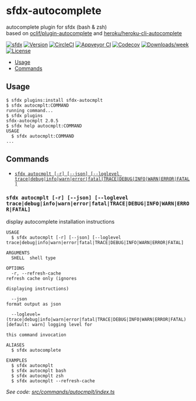 # sfdx-autocomplete

autocomplete plugin for sfdx (bash & zsh)  
based on [oclif/plugin-autocomplete](https://github.com/oclif/plugin-autocomplete) and
[heroku/heroku-cli-autocomplete](https://github.com/heroku/heroku-cli-autocomplete)

[![sfdx](https://img.shields.io/badge/cli-sfdx-brightgreen.svg)](https://developer.salesforce.com/tools/sfdxcli)
[![Version](https://img.shields.io/npm/v/sfdx-autocmplt.svg)](https://npmjs.org/package/sfdx-autocmplt)
[![CircleCI](https://circleci.com/gh/jayree/sfdx-autocomplete-plugin.svg?style=shield)](https://circleci.com/gh/jayree/sfdx-autocomplete-plugin)
[![Appveyor CI](https://ci.appveyor.com/api/projects/status/github/jayree/sfdx-autocomplete-plugin?branch=master&svg=true)](https://ci.appveyor.com/project/jayree/sfdx-autocomplete-plugin/branch/master)
[![Codecov](https://codecov.io/gh/jayree/sfdx-autocomplete-plugin/branch/master/graph/badge.svg)](https://codecov.io/gh/jayree/sfdx-autocomplete-plugin)
[![Downloads/week](https://img.shields.io/npm/dw/sfdx-autocmplt.svg)](https://npmjs.org/package/sfdx-autocmplt)
[![License](https://img.shields.io/npm/l/sfdx-autocmplt.svg)](https://github.com/jayree/sfdx-autocomplete-plugin/blob/master/package.json)

<!-- toc -->
* [Usage](#usage)
* [Commands](#commands)
<!-- tocstop -->

## Usage

<!-- usage -->
```sh-session
$ sfdx plugins:install sfdx-autocmplt
$ sfdx autocmplt:COMMAND
running command...
$ sfdx plugins
sfdx-autocmplt 2.0.5
$ sfdx help autocmplt:COMMAND
USAGE
  $ sfdx autocmplt:COMMAND
...
```
<!-- usagestop -->

## Commands
<!-- commands -->
* [`sfdx autocmplt [-r] [--json] [--loglevel trace|debug|info|warn|error|fatal|TRACE|DEBUG|INFO|WARN|ERROR|FATAL]`](#sfdx-autocmplt--r---json---loglevel-tracedebuginfowarnerrorfataltracedebuginfowarnerrorfatal)

### `sfdx autocmplt [-r] [--json] [--loglevel trace|debug|info|warn|error|fatal|TRACE|DEBUG|INFO|WARN|ERROR|FATAL]`

display autocomplete installation instructions

```
USAGE
  $ sfdx autocmplt [-r] [--json] [--loglevel trace|debug|info|warn|error|fatal|TRACE|DEBUG|INFO|WARN|ERROR|FATAL]

ARGUMENTS
  SHELL  shell type

OPTIONS
  -r, --refresh-cache                                                               refresh cache only (ignores
                                                                                    displaying instructions)

  --json                                                                            format output as json

  --loglevel=(trace|debug|info|warn|error|fatal|TRACE|DEBUG|INFO|WARN|ERROR|FATAL)  [default: warn] logging level for
                                                                                    this command invocation

ALIASES
  $ sfdx autocomplete

EXAMPLES
  $ sfdx autocmplt
  $ sfdx autocmplt bash
  $ sfdx autocmplt zsh
  $ sfdx autocmplt --refresh-cache
```

_See code: [src/commands/autocmplt/index.ts](https://github.com/jayree/sfdx-autocomplete-plugin/blob/v2.0.5/src/commands/autocmplt/index.ts)_
<!-- commandsstop -->
